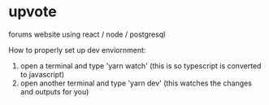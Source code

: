 # upvote
forums website using react / node / postgresql


How to properly set up dev enviornment:

1. open a terminal and type 'yarn watch'
    (this is so typescript is converted to javascript)
2. open another terminal and type 'yarn dev'
    (this watches the changes and outputs for you)
